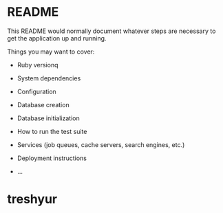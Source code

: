 # README

This README would normally document whatever steps are necessary to get the
application up and running.

Things you may want to cover:

* Ruby versionq
* System dependencies

* Configuration

* Database creation

* Database initialization

* How to run the test suite

* Services (job queues, cache servers, search engines, etc.)

* Deployment instructions

* ...
# treshyur
